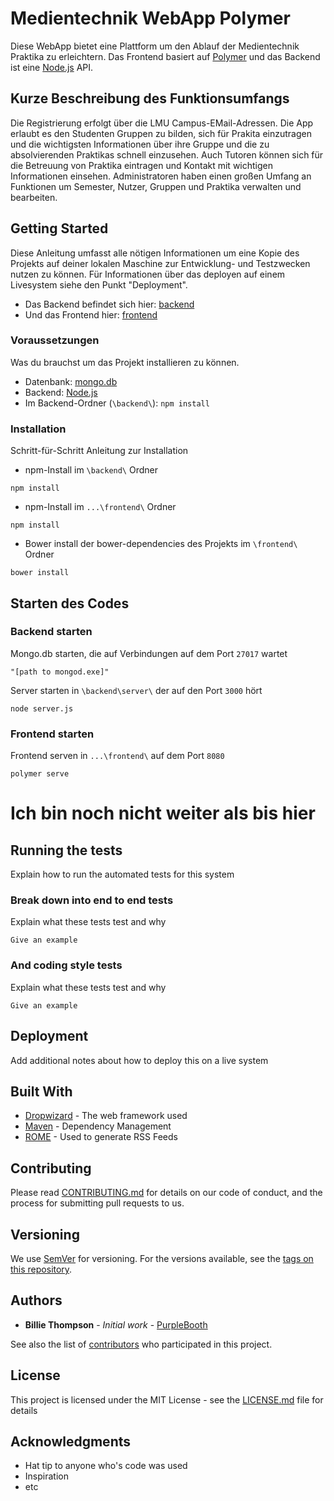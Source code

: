 # Medientechnik WebApp Polymer

Diese WebApp bietet eine Plattform um den Ablauf der Medientechnik Praktika zu erleichtern.
Das Frontend basiert auf [Polymer](https://www.polymer-project.org/) und das Backend ist eine [Node.js](https://nodejs.org/) API.

## Kurze Beschreibung des Funktionsumfangs

Die Registrierung erfolgt über die LMU Campus-EMail-Adressen.
Die App erlaubt es den Studenten Gruppen zu bilden, sich für Prakita einzutragen und die wichtigsten Informationen über ihre Gruppe und die zu absolvierenden Praktikas schnell einzusehen. Auch Tutoren können sich für die Betreuung von Praktika eintragen und Kontakt mit wichtigen Informationen einsehen. Administratoren haben einen großen Umfang an Funktionen um Semester, Nutzer, Gruppen und Praktika verwalten und bearbeiten.

## Getting Started

Diese Anleitung umfasst alle nötigen Informationen um eine Kopie des Projekts auf deiner lokalen Maschine zur Entwicklung- und Testzwecken nutzen zu können. Für Informationen über das deployen auf einem Livesystem siehe den Punkt "Deployment".
* Das Backend befindet sich hier: [backend](https://gitlab.lrz.de/ru67xoz/mt-common-api.git)
* Und das Frontend hier: [frontend](https://gitlab.cip.ifi.lmu.de/altmannp/PWD_MT.git)

### Voraussetzungen

Was du brauchst um das Projekt installieren zu können.


* Datenbank: [mongo.db](https://www.mongodb.com/download-center)
* Backend: [Node.js](https://nodejs.org/)
* Im Backend-Ordner (`\backend\`): `npm install`


### Installation

Schritt-für-Schritt Anleitung zur Installation

* npm-Install im `\backend\` Ordner

```
npm install
```

* npm-Install im `...\frontend\` Ordner

```
npm install
```

* Bower install der bower-dependencies des Projekts im `\frontend\` Ordner

```
bower install
```

## Starten des Codes

### Backend starten
Mongo.db starten, die auf Verbindungen auf dem Port `27017` wartet
```
"[path to mongod.exe]"
```
Server starten in `\backend\server\` der auf den Port `3000` hört
```
node server.js
```

### Frontend starten
Frontend serven in `...\frontend\` auf dem Port `8080`
```
polymer serve
```

## 
# Ich bin noch nicht weiter als bis hier
## 


## Running the tests

Explain how to run the automated tests for this system

### Break down into end to end tests

Explain what these tests test and why

```
Give an example
```

### And coding style tests

Explain what these tests test and why

```
Give an example
```

## Deployment

Add additional notes about how to deploy this on a live system

## Built With

* [Dropwizard](http://www.dropwizard.io/1.0.2/docs/) - The web framework used
* [Maven](https://maven.apache.org/) - Dependency Management
* [ROME](https://rometools.github.io/rome/) - Used to generate RSS Feeds

## Contributing

Please read [CONTRIBUTING.md](https://gist.github.com/PurpleBooth/b24679402957c63ec426) for details on our code of conduct, and the process for submitting pull requests to us.

## Versioning

We use [SemVer](http://semver.org/) for versioning. For the versions available, see the [tags on this repository](https://github.com/your/project/tags). 

## Authors

* **Billie Thompson** - *Initial work* - [PurpleBooth](https://github.com/PurpleBooth)

See also the list of [contributors](https://github.com/your/project/contributors) who participated in this project.

## License

This project is licensed under the MIT License - see the [LICENSE.md](LICENSE.md) file for details

## Acknowledgments

* Hat tip to anyone who's code was used
* Inspiration
* etc

